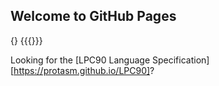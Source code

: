 ## Welcome to GitHub Pages

{} \{\{\{\}\}\}

Looking for the [LPC90 Language Specification][https://protasm.github.io/LPC90]?
